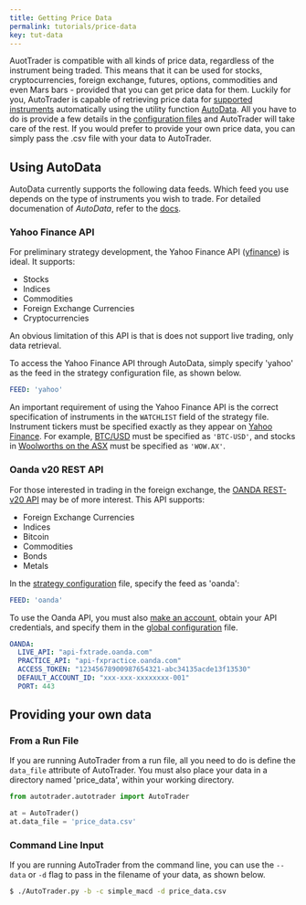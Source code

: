 ```yaml
---
title: Getting Price Data
permalink: tutorials/price-data
key: tut-data
---
```


AuotTrader is compatible with all kinds of price data, regardless of the instrument being traded. This means that
it can be used for stocks, cryptocurrencies, foreign exchange, futures, options, commodities and even Mars 
bars - provided that you can get price data for them.
Luckily for you, AutoTrader is capable of retrieving price data for [supported instruments](../docs/brokers) automatically 
using the utility function [AutoData](../docs/autodata). All you have to do is provide a few details in the 
[configuration files](../docs/configuration) and AutoTrader will take care of the rest.
If you would prefer to provide your own price data, you can simply pass the .csv file with your data to AutoTrader.


## Using AutoData
AutoData currently supports the following data feeds. Which feed you use depends on the type of instruments you wish 
to trade. For detailed documenation of *AutoData*, refer to the [docs](../docs/autodata).


### Yahoo Finance API
For preliminary strategy development, the Yahoo Finance API ([yfinance](https://pypi.org/project/yfinance/)) is ideal. 
It supports:
- Stocks
- Indices
- Commodities
- Foreign Exchange Currencies
- Cryptocurrencies

An obvious limitation of this API is that is does not support live trading, only data retrieval. 

To access the Yahoo Finance API through AutoData, simply specify 'yahoo' as the feed in the strategy configuration file,
as shown below. 

```yaml
FEED: 'yahoo'
```

An important requirement of using the Yahoo Finance API is the correct specification of instruments in the `WATCHLIST` 
field of the strategy file. Instrument tickers must be specified exactly as they appear on 
[Yahoo Finance](https://finance.yahoo.com/). For example, [BTC/USD](https://au.finance.yahoo.com/quote/BTC-USD?p=BTC-USD&.tsrc=fin-srch) 
must be specified as `'BTC-USD'`, and stocks in [Woolworths on the ASX](https://au.finance.yahoo.com/quote/WOW.AX?p=WOW.AX&.tsrc=fin-srch) 
must be specified as `'WOW.AX'`.


### Oanda v20 REST API
For those interested in trading in the foreign exchange, the [OANDA REST-v20 API](https://developer.oanda.com/rest-live-v20/introduction/) 
may be of more interest. This API supports:
- Foreign Exchange Currencies
- Indices
- Bitcoin
- Commodities
- Bonds
- Metals



In the [strategy configuration](../docs/configuration-strategy) file, specify the feed as 'oanda':
```yaml
FEED: 'oanda'
```

To use the Oanda API, you must also [make an account](https://www.oanda.com/au-en/trading/), obtain your API credentials, and
specify them in the [global configuration](../docs/configuration-global) file.

```yaml
OANDA:
  LIVE_API: "api-fxtrade.oanda.com"
  PRACTICE_API: "api-fxpractice.oanda.com"
  ACCESS_TOKEN: "12345678900987654321-abc34135acde13f13530"
  DEFAULT_ACCOUNT_ID: "xxx-xxx-xxxxxxxx-001"
  PORT: 443
```



## Providing your own data

### From a Run File
If you are running AutoTrader from a run file, all you need to do is define the `data_file` attribute of AutoTrader. You must 
also place your data in a directory named 'price_data', within your working directory.

```python
from autotrader.autotrader import AutoTrader

at = AutoTrader()
at.data_file = 'price_data.csv'
```

### Command Line Input
If you are running AutoTrader from the command line, you can use the `--data` or `-d` flag to pass in the filename
of your data, as shown below.

```bash
$ ./AutoTrader.py -b -c simple_macd -d price_data.csv
```



